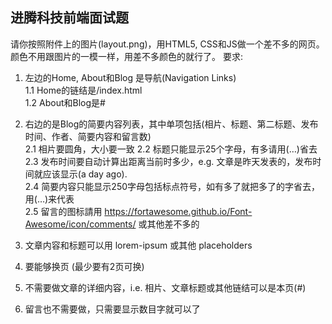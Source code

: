 ## 进腾科技前端面试题

请你按照附件上的图片(layout.png)，用HTML5, CSS和JS做一个差不多的网页。颜色不用跟图片的一模一样，用差不多颜色的就行了。
要求:

1. 左边的Home, About和Blog 是导航(Navigation Links)  
1.1 Home的链结是/index.html  
1.2 About和Blog是#

2. 右边的是Blog的简要内容列表，其中单项包括(相片、标题、第二标题、发布时间、作者、简要内容和留言数)  
2.1 相片要圆角，大小要一致
2.2 标题只能显示25个字母，有多请用(…)省去  
2.3 发布时间要自动计算出距离当前时多少，e.g. 文章是昨天发表的，发布时间就应该显示(a day ago).  
2.4 简要内容只能显示250字母包括标点符号，如有多了就把多了的字省去，用(…)来代表  
2.5 留言的图标請用 https://fortawesome.github.io/Font-Awesome/icon/comments/ 或其他差不多的  
3. 文章内容和标题可以用 lorem-ipsum 或其他 placeholders  
4. 要能够换页 (最少要有2页可换)  
5. 不需要做文章的详细内容，i.e. 相片、文章标题或其他链结可以是本页(#)   
6. 留言也不需要做，只需要显示数目字就可以了  